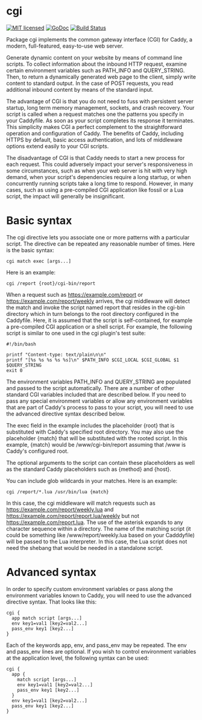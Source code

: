 # cgi

[![MIT licensed](https://img.shields.io/badge/license-MIT-blue.svg)](https://raw.githubusercontent.com/jung-kurt/caddy-cgi/master/LICENSE)
[![GoDoc](https://godoc.org/github.com/jung-kurt/caddy-cgi?status.svg)](https://godoc.org/github.com/jung-kurt/caddy-cgi)
[![Build Status](https://travis-ci.org/jung-kurt/caddy-cgi.svg?branch=master)](https://travis-ci.org/jung-kurt/caddy-cgi)

Package cgi implements the common gateway interface (CGI) for Caddy, a modern,
full-featured, easy-to-use web server.

Generate dynamic content on your website by means of command line scripts. To
collect information about the inbound HTTP request, examine certain environment
variables such as PATH_INFO and QUERY_STRING. Then, to return a dynamically
generated web page to the client, simply write content to standard output. In
the case of POST requests, you read additional inbound content by means of the
standard input.

The advantage of CGI is that you do not need to fuss with persistent server
startup, long term memory management, sockets, and crash recovery. Your script
is called when a request matches one the patterns you specify in your
Caddyfile. As soon as your script completes its response it terminates. This
simplicity makes CGI a perfect complement to the straightforward operation and
configuration of Caddy. The benefits of Caddy, including HTTPS by default,
basic access authentication, and lots of middleware options extend easily to
your CGI scripts.

The disadvantage of CGI is that Caddy needs to start a new process for each
request. This could adversely impact your server's responsiveness in some
circumstances, such as when your web server is hit with very high demand, when
your script's dependencies require a long startup, or when concurrently running
scripts take a long time to respond. However, in many cases, such as using a
pre-compiled CGI application like fossil or a Lua script, the impact will
generally be insignificant.

# Basic syntax

The cgi directive lets you associate one or more patterns with a particular
script. The directive can be repeated any reasonable number of times. Here is
the basic syntax:

```
cgi match exec [args...]
```

Here is an example:

```
cgi /report {root}/cgi-bin/report
```

When a request such as https://example.com/report or
https://example.com/report/weekly arrives, the cgi middleware will detect the
match and invoke the script named report that resides in the cgi-bin directory
which in turn belongs to the root directory configured in the Caddyfile. Here,
it is assumed that the script is self-contained, for example a pre-compiled CGI
application or a shell script. For example, the following script is similar to
one used in the cgi plugin's test suite:

```
#!/bin/bash

printf "Content-type: text/plain\n\n"
printf "[%s %s %s %s %s]\n" $PATH_INFO $CGI_LOCAL $CGI_GLOBAL $1 $QUERY_STRING
exit 0
```

The environment variables PATH_INFO and QUERY_STRING are populated and passed
to the script automatically. There are a number of other standard CGI variables
included that are described below. If you need to pass any special environment
variables or allow any environment variables that are part of Caddy's process
to pass to your script, you will need to use the advanced directive syntax
described below.

The exec field in the example includes the placeholder {root} that is
substituted with Caddy's specified root directory. You may also use the
placeholder {match} that will be substituted with the rooted script. In this
example, {match} would be /www/cgi-bin/report assuming that /www is Caddy's
configured root.

The optional arguments to the script can contain these placeholders as well as
the standard Caddy placeholders such as {method} and {host}.

You can include glob wildcards in your matches. Here is an example:

```
cgi /report/*.lua /usr/bin/lua {match}
```

In this case, the cgi middleware will match requests such as
https://example.com/report/weekly.lua and
https://example.com/report/report.lua/weekly but not
https://example.com/report.lua. The use of the asterisk expands to any
character sequence within a directory. The name of the matching script (it
could be something like /www/report/weekly.lua based on your Cadddyfile) will
be passed to the Lua interpreter. In this case, the Lua script does not need
the shebang that would be needed in a standalone script.

# Advanced syntax

In order to specify custom environment variables or pass along the environment
variables known to Caddy, you will need to use the advanced directive syntax.
That looks like this:

```
cgi {
  app match script [args...]
  env key1=val1 [key2=val2...]
  pass_env key1 [key2...]
}
```

Each of the keywords app, env, and pass_env may be repeated. The env and
pass_env lines are optional. If you wish to control environment variables at
the application level, the following syntax can be used:

```
cgi {
  app {
    match script [args...]
    env key1=val1 [key2=val2...]
    pass_env key1 [key2...]
  }
  env key1=val1 [key2=val2...]
  pass_env key1 [key2...]
}
```


